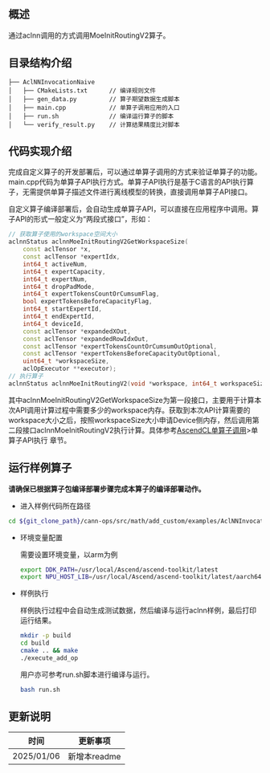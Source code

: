 ## 概述

通过aclnn调用的方式调用MoeInitRoutingV2算子。

## 目录结构介绍
  
```
├── AclNNInvocationNaive
│   ├── CMakeLists.txt      // 编译规则文件
│   ├── gen_data.py         // 算子期望数据生成脚本
│   ├── main.cpp            // 单算子调用应用的入口
│   ├── run.sh              // 编译运行算子的脚本
│   └── verify_result.py    // 计算结果精度比对脚本
```
 
## 代码实现介绍

完成自定义算子的开发部署后，可以通过单算子调用的方式来验证单算子的功能。main.cpp代码为单算子API执行方式。单算子API执行是基于C语言的API执行算子，无需提供单算子描述文件进行离线模型的转换，直接调用单算子API接口。

自定义算子编译部署后，会自动生成单算子API，可以直接在应用程序中调用。算子API的形式一般定义为“两段式接口”，形如：

```cpp
// 获取算子使用的workspace空间大小
aclnnStatus aclnnMoeInitRoutingV2GetWorkspaceSize(
    const aclTensor *x,
    const aclTensor *expertIdx,
    int64_t activeNum,
    int64_t expertCapacity,
    int64_t expertNum,
    int64_t dropPadMode,
    int64_t expertTokensCountOrCumsumFlag,
    bool expertTokensBeforeCapacityFlag,
    int64_t startExpertId,
    int64_t endExpertId,
    int64_t deviceId,
    const aclTensor *expandedXOut,
    const aclTensor *expandedRowIdxOut,
    const aclTensor *expertTokensCountOrCumsumOutOptional,
    const aclTensor *expertTokensBeforeCapacityOutOptional,
    uint64_t *workspaceSize,
    aclOpExecutor **executor);
// 执行算子
aclnnStatus aclnnMoeInitRoutingV2(void *workspace, int64_t workspaceSize, aclOpExecutor **executor, aclrtStream stream);
```

其中aclnnMoeInitRoutingV2GetWorkspaceSize为第一段接口，主要用于计算本次API调用计算过程中需要多少的workspace内存。获取到本次API计算需要的workspace大小之后，按照workspaceSize大小申请Device侧内存，然后调用第二段接口aclnnMoeInitRoutingV2执行计算。具体参考[AscendCL单算子调用](https://hiascend.com/document/redirect/CannCommunityAscendCInVorkSingleOp)>单算子API执行 章节。

## 运行样例算子
  **请确保已根据算子包编译部署步骤完成本算子的编译部署动作。**
  
  - 进入样例代码所在路径
  
  ```bash
  cd ${git_clone_path}/cann-ops/src/math/add_custom/examples/AclNNInvocationNaive
  ```
  
  - 环境变量配置
    
    需要设置环境变量，以arm为例
    
    ```bash
    export DDK_PATH=/usr/local/Ascend/ascend-toolkit/latest
    export NPU_HOST_LIB=/usr/local/Ascend/ascend-toolkit/latest/aarch64-linux/devlib
    ```
  - 样例执行
    
    样例执行过程中会自动生成测试数据，然后编译与运行aclnn样例，最后打印运行结果。
    
    ```bash
    mkdir -p build
    cd build
    cmake .. && make
    ./execute_add_op
    ```
    
    用户亦可参考run.sh脚本进行编译与运行。
    
    ```bash
    bash run.sh
    ```
 
## 更新说明 

| 时间       | 更新事项     |
| ---------- | ------------ |
| 2025/01/06 | 新增本readme |
